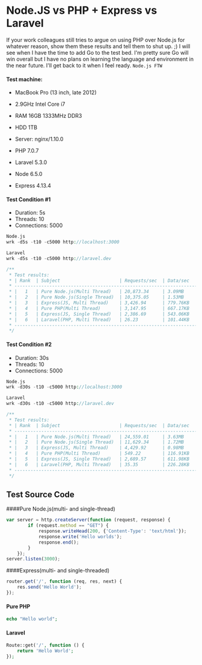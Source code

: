 # Node.JS vs PHP + Express vs Laravel

If your work colleagues still tries to argue on using PHP over Node.js for whatever reason, show them these results and tell them to shut up. ;) I will see when I have the time to add Go to the test bed. I'm pretty sure Go will win overall but I have no plans on learning the language and environment in the near future. I'll get back to it when I feel ready.
`Node.js FTW`



#### Test machine:
- MacBook Pro (13 inch, late 2012)
- 2.9GHz Intel Core i7
- RAM 16GB 1333MHz DDR3
- HDD 1TB

- Server: nginx/1.10.0

- PHP 7.0.7
- Laravel 5.3.0


- Node 6.5.0
- Express 4.13.4

#### Test Condition #1
- Duration: 5s
- Threads: 10
- Connections: 5000

```php
Node.js
wrk -d5s -t10 -c5000 http://localhost:3000

Laravel
wrk -d5s -t10 -c5000 http://laravel.dev
```

```php
/**
 * Test results:
 * | Rank  | Subject                      | Requests/sec  | Data/sec   | Avg. Response |
 * -------------------------------------------------------------------------------------
 * |   1   | Pure Node.js(Multi Thread)   | 20,873.34     | 3.09MB     | 11.40ms       |
 * |   2   | Pure Node.js(Single Thread)  | 10,375.05     | 1.53MB     | 22.70ms       |
 * |   3   | Express(JS, Multi Thread)    | 3,426.94      | 779.76KB   | 68.92ms       |
 * |   4   | Pure PHP(Multi Thread)       | 3,147.95      | 667.17KB   | 23.28ms       |
 * |   5   | Express(JS, Single Thread)   | 2,386.69      | 543.06KB   | 97.97ms       |
 * |   6   | Laravel(PHP, Multi Thread)   | 26.23         | 101.44KB   | 392.64ms      |
 * -------------------------------------------------------------------------------------
 */
```

#### Test Condition #2
- Duration: 30s
- Threads: 10
- Connections: 5000

```php
Node.js
wrk -d30s -t10 -c5000 http://localhost:3000

Laravel
wrk -d30s -t10 -c5000 http://laravel.dev
```

```php
/**
 * Test results:
 * | Rank  | Subject                      | Requests/sec  | Data/sec   | Avg. Response |
 * -------------------------------------------------------------------------------------
 * |   1   | Pure Node.js(Multi Thread)   | 24,559.01     | 3.63MB     | 9.76ms        |
 * |   2   | Pure Node.js(Single Thread)  | 11,629.34     | 1.72MB     | 20.63ms       |
 * |   3   | Express(JS, Multi Thread)    | 4,429.92      | 0.98MB     | 54.23ms       |
 * |   4   | Pure PHP(Multi Thread)       | 549.22        | 116.91KB   | 27.73ms       |
 * |   5   | Express(JS, Single Thread)   | 2,689.57      | 611.98KB   | 89.16ms       |
 * |   6   | Laravel(PHP, Multi Thread)   | 35.35         | 226.28KB   | 144.51ms      |
 * -------------------------------------------------------------------------------------
 */
```

## Test Source Code

####Pure Node.js(multi- and single-thread)

```javascript
var server = http.createServer(function (request, response) {
        if (request.method == "GET") {
            response.writeHead(200, {'Content-Type': 'text/html'});
            response.write('Hello worlds');
            response.end();
        }
    });
server.listen(3000);
```

####Express(multi- and single-threaded)
```javascript
router.get('/', function (req, res, next) {
    res.send('Hello World');
});
```


#### Pure PHP
```php
echo "Hello world";
```


#### Laravel
```php
Route::get('/', function () {
    return 'Hello World';
});
```




